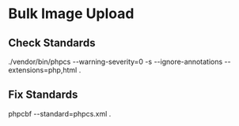 Bulk Image Upload
=================

## Check Standards

./vendor/bin/phpcs --warning-severity=0 -s --ignore-annotations --extensions=php,html .

## Fix Standards

phpcbf --standard=phpcs.xml .

